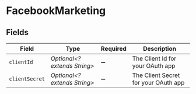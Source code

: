 # FacebookMarketing


## Fields

| Field                                | Type                                 | Required                             | Description                          |
| ------------------------------------ | ------------------------------------ | ------------------------------------ | ------------------------------------ |
| `clientId`                           | *Optional<? extends String>*         | :heavy_minus_sign:                   | The Client Id for your OAuth app     |
| `clientSecret`                       | *Optional<? extends String>*         | :heavy_minus_sign:                   | The Client Secret for your OAuth app |